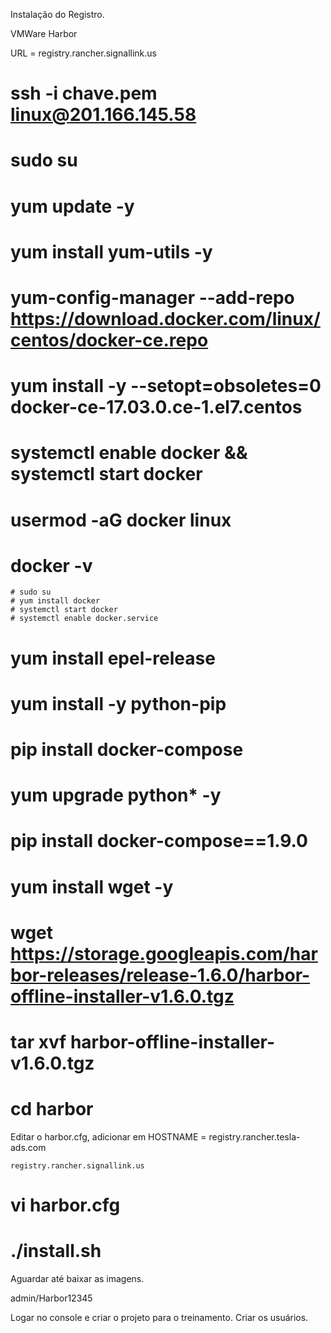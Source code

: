 Instalação do Registro.

VMWare Harbor


URL = registry.rancher.signallink.us

# ssh -i chave.pem linux@201.166.145.58

# sudo su
# yum update -y
# yum install yum-utils -y
# yum-config-manager --add-repo https://download.docker.com/linux/centos/docker-ce.repo
# yum install -y --setopt=obsoletes=0  docker-ce-17.03.0.ce-1.el7.centos
# systemctl enable docker && systemctl start docker
# usermod -aG docker linux
# docker -v


	# sudo su
	# yum install docker
	# systemctl start docker
	# systemctl enable docker.service

# yum install epel-release
# yum install -y python-pip

# pip install docker-compose
# yum upgrade python* -y

# pip install docker-compose==1.9.0

# yum install wget -y

# wget https://storage.googleapis.com/harbor-releases/release-1.6.0/harbor-offline-installer-v1.6.0.tgz
# tar xvf harbor-offline-installer-v1.6.0.tgz
# cd harbor
Editar o harbor.cfg, adicionar em HOSTNAME = registry.rancher.tesla-ads.com
	
	registry.rancher.signallink.us

# vi harbor.cfg
# ./install.sh
Aguardar até baixar as imagens. 

admin/Harbor12345

Logar no console e criar o projeto para o treinamento.
Criar os usuários. 


